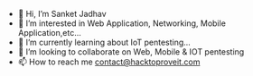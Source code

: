 - 👋 Hi, I’m Sanket Jadhav
- 👀 I’m interested in Web Application, Networking, Mobile Application,etc... 
- 🌱 I’m currently learning about IoT pentesting...
- 💞️ I’m looking to collaborate on Web, Mobile & IOT pentesting
- 📫 How to reach me contact@hacktoproveit.com
<!---
HackToProveIt is a ✨ special ✨ repository because its `README.md` (this file) appears on your GitHub profile.
You can click the Preview link to take a look at your changes.
--->
